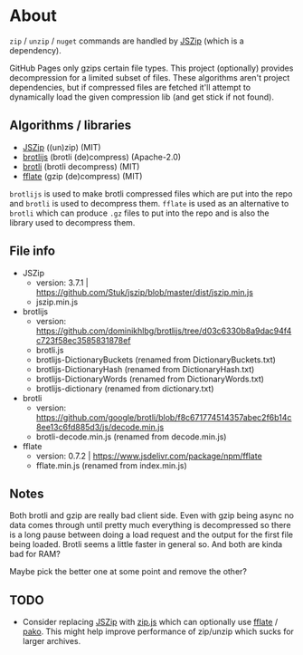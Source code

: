 # About

`zip` / `unzip` / `nuget` commands are handled by [JSZip](https://github.com/Stuk/jszip) (which is a dependency).

GitHub Pages only gzips certain file types. This project (optionally) provides decompression for a limited subset of files. These algorithms aren't project dependencies, but if compressed files are fetched it'll attempt to dynamically load the given compression lib (and get stick if not found).

## Algorithms / libraries

- [JSZip](https://github.com/Stuk/jszip) ((un)zip) (MIT)
- [brotlijs](https://github.com/dominikhlbg/brotlijs) (brotli (de)compress) (Apache-2.0)
- [brotli](https://github.com/google/brotli) (brotli decompress) (MIT)
- [fflate](https://github.com/101arrowz/fflate) (gzip (de)compress) (MIT)

`brotlijs` is used to make brotli compressed files which are put into the repo and `brotli` is used to decompress them. `fflate` is used as an alternative to `brotli` which can produce `.gz` files to put into the repo and is also the library used to decompress them.

## File info

- JSZip
  - version: 3.7.1 | https://github.com/Stuk/jszip/blob/master/dist/jszip.min.js
  - jszip.min.js
- brotlijs
  - version: https://github.com/dominikhlbg/brotlijs/tree/d03c6330b8a9dac94f4c723f58ec3585831878ef
  - brotli.js
  - brotlijs-DictionaryBuckets (renamed from DictionaryBuckets.txt)
  - brotlijs-DictionaryHash (renamed from DictionaryHash.txt)
  - brotlijs-DictionaryWords (renamed from DictionaryWords.txt)
  - brotlijs-dictionary (renamed from dictionary.txt)
- brotli
  - version: https://github.com/google/brotli/blob/f8c671774514357abec2f6b14c8ee13c6fd885d3/js/decode.min.js
  - brotli-decode.min.js (renamed from decode.min.js)
- fflate
  - version: 0.7.2 | https://www.jsdelivr.com/package/npm/fflate
  - fflate.min.js (renamed from index.min.js)

## Notes

Both brotli and gzip are really bad client side. Even with gzip being async no data comes through until pretty much everything is decompressed so there is a long pause between doing a load request and the output for the first file being loaded. Brotli seems a little faster in general so. And both are kinda bad for RAM?

Maybe pick the better one at some point and remove the other?

## TODO

- Consider replacing [JSZip](https://github.com/Stuk/jszip) with [zip.js](https://github.com/gildas-lormeau/zip.js) which can optionally use [fflate](https://github.com/101arrowz/fflate) / [pako](https://github.com/nodeca/pako). This might help improve performance of zip/unzip which sucks for larger archives.